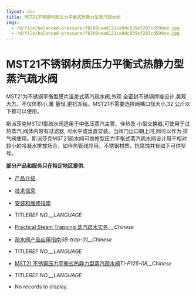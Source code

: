 ```yaml
---
layout: doc
title: MST21不锈钢材质压力平衡式热静力型蒸汽疏水阀
imgs:
  - /d/file/balanced-pressure/f8109ceed121ce0dc839ef283cd590ee.jpg
  - /d/file/balanced-pressure/f8109ceed121ce0dc839ef283cd590ee.jpg
---
```


# MST21不锈钢材质压力平衡式热静力型蒸汽疏水阀

MST21为不锈钢平衡型膜片温差式蒸汽疏水阀,外观 全密封不锈钢焊接设计,美观大方。不仅体积小,重 量轻,更抗冻结。MST21不需要选择阀嘴口径大小,32 公斤以下都可以使用。

斯派莎克MST21型疏水阀适用于中低压蒸汽主管、伴热及 小型交换器,可使用于过热蒸汽,阀体内带有过滤器, 可水平或垂直安装。当阀门出口朝上时,则可以作为 排气阀使用。斯派莎克MST21疏水阀可维修型压力平衡式蒸汽疏水阀设计用于相对较小的冷凝水排放场合，如伴热管线应用。不锈钢材质，抗腐蚀并有如下可供型号。

**部分产品和服务只在特定地区提供.**

- [产品介绍](<javascript:navactive(1);>)
- [技术信息](<javascript:navactive(2);>)
- [安装和维修指南](<javascript:navactive(3);>)

- TITLE*REF NO.\_\_LANGUAGE*
- [Practical Steam Trapping 蒸汽疏水实务](/d/pdf/Practical_Steam_Trapping_蒸汽疏水实务.pdf)_.\_\_Chinese_
- [疏水阀产品应用指南](/d/pdf/SB-trap-01-%E7%96%8F%E6%B0%B4%E9%98%80%E4%BA%A7%E5%93%81%E5%BA%94%E7%94%A8%E6%8C%87%E5%8D%97.pdf)_SB-trap-01\_\_Chinese_

- TITLE*REF NO.\_\_LANGUAGE*
- [MST21 不锈钢压力平衡式热静力型蒸汽疏水阀](/d/pdf/TI-P125-08-MST21%20不锈钢材质压力平衡式热静力型蒸汽疏水阀.pdf)_TI-P125-08\_\_Chinese_

- TITLE*REF NO.\_\_LANGUAGE*
- No records to display.
